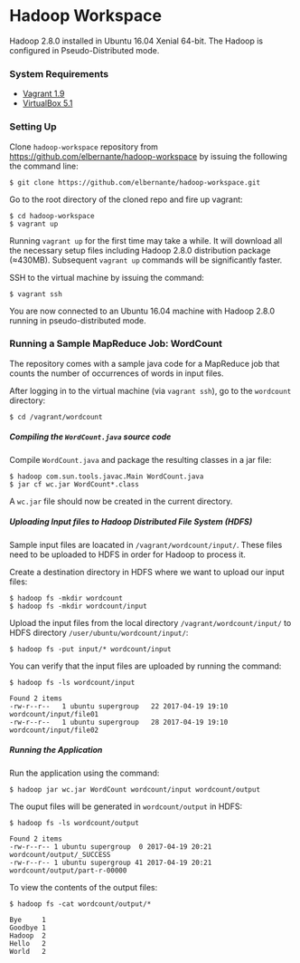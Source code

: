 # Hadoop Workspace
Hadoop 2.8.0 installed in Ubuntu 16.04 Xenial 64-bit. The Hadoop is configured in Pseudo-Distributed mode.

### System Requirements
- [Vagrant 1.9](https://www.vagrantup.com/downloads.html)
- [VirtualBox 5.1](https://www.virtualbox.org/wiki/Downloads)

### Setting Up
Clone `hadoop-workspace` repository from https://github.com/elbernante/hadoop-workspace by issuing the following the command line:

```
$ git clone https://github.com/elbernante/hadoop-workspace.git
```

Go to the root directory of the cloned repo and fire up vagrant:

```
$ cd hadoop-workspace
$ vagrant up
```

Running `vagrant up` for the first time may take a while. It will download all the necessary setup files including Hadoop 2.8.0 distribution package (≈430MB). Subsequent `vagrant up` commands will be significantly faster.

SSH to the virtual machine by issuing the command:

```
$ vagrant ssh
```

You are now connected to an Ubuntu 16.04 machine with Hadoop 2.8.0 running in pseudo-distributed mode.

### Running a Sample MapReduce Job: WordCount
The repository comes with a sample java code for a MapReduce job that counts the number of occurrences of words in input files.

After logging in to the virtual machine (via `vagrant ssh`), go to the `wordcount` directory:
```
$ cd /vagrant/wordcount
```

##### Compiling the `WordCount.java` source code

Compile `WordCount.java` and package the resulting classes in a jar file:

```
$ hadoop com.sun.tools.javac.Main WordCount.java
$ jar cf wc.jar WordCount*.class
```

A `wc.jar` file should now be created in the current directory.

##### Uploading Input files to Hadoop Distributed File System (HDFS)
Sample input files are loacated in `/vagrant/wordcount/input/`. These files need to be uploaded to HDFS in order for Hadoop to process it.

Create a destination directory in HDFS where we want to upload our input files:

```
$ hadoop fs -mkdir wordcount
$ hadoop fs -mkdir wordcount/input
```

Upload the input files from the local directory `/vagrant/wordcount/input/` to HDFS directory `/user/ubuntu/wordcount/input/`:

```
$ hadoop fs -put input/* wordcount/input
```

You can verify that the input files are uploaded by running the command:

```
$ hadoop fs -ls wordcount/input

Found 2 items
-rw-r--r--   1 ubuntu supergroup   22 2017-04-19 19:10 wordcount/input/file01
-rw-r--r--   1 ubuntu supergroup   28 2017-04-19 19:10 wordcount/input/file02
```

##### Running the Application

Run the application using the command:

```
$ hadoop jar wc.jar WordCount wordcount/input wordcount/output
```

The ouput files will be generated in `wordcount/output` in HDFS:

```
$ hadoop fs -ls wordcount/output

Found 2 items
-rw-r--r-- 1 ubuntu supergroup  0 2017-04-19 20:21 wordcount/output/_SUCCESS
-rw-r--r-- 1 ubuntu supergroup 41 2017-04-19 20:21 wordcount/output/part-r-00000
```

To view the contents of the output files:

```
$ hadoop fs -cat wordcount/output/*

Bye     1
Goodbye 1
Hadoop  2
Hello   2
World   2
```
